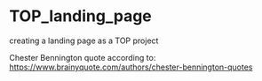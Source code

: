 # TOP_landing_page
creating a landing page as a TOP project


Chester Bennington quote according to: https://www.brainyquote.com/authors/chester-bennington-quotes